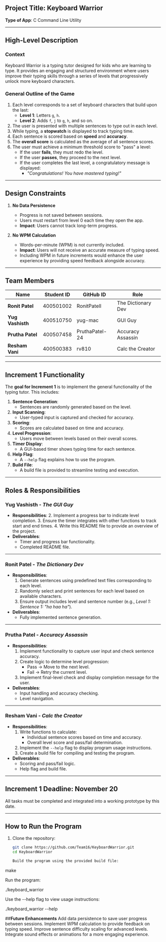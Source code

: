 ## **Project Title**: Keyboard Warrior 
**Type of App**: C Command Line Utility  

---

## **High-Level Description**  
### **Context**  
Keyboard Warrior is a typing tutor designed for kids who are learning to type. It provides an engaging and structured environment where users improve their typing skills through a series of levels that progressively unlock more keyboard characters.

### **General Outline of the Game**  
1. Each level corresponds to a set of keyboard characters that build upon the last:  
   - **Level 1**: Letters `g`, `h`.  
   - **Level 2**: Adds `f`, `j` to `g`, `h`, and so on.  
2. The user is presented with multiple sentences to type out in each level.  
3. While typing, a **stopwatch** is displayed to track typing time.  
4. Each sentence is scored based on **speed** and **accuracy**.  
5. The **overall score** is calculated as the average of all sentence scores.  
6. The user must achieve a minimum threshold score to "pass" a level:  
   - If the user **fails**, they must redo the level.  
   - If the user **passes**, they proceed to the next level.  
   - If the user completes the last level, a congratulatory message is displayed:  
     - *"Congratulations! You have mastered typing!"*  

---

## **Design Constraints**  
1. **No Data Persistence**  
   - Progress is not saved between sessions.  
   - Users must restart from level 0 each time they open the app.  
   - **Impact**: Users cannot track long-term progress.  

2. **No WPM Calculation**  
   - Words-per-minute (WPM) is not currently included.  
   - **Impact**: Users will not receive an accurate measure of typing speed.  
   - Including WPM in future increments would enhance the user experience by providing speed feedback alongside accuracy.

---

## **Team Members**
| **Name**          | **Student ID** | **GitHub ID**         | **Role**               |
|--------------------|----------------|------------------------|------------------------|
| **Ronit Patel**    | 400501002      | RonitPatell           | The Dictionary Dev     |
| **Yug Vashisth**   | 400510750      | yug-mac               | GUI Guy                |
| **Prutha Patel**   | 400507458      | PruthaPatel-24        | Accuracy Assassin      |
| **Resham Vani**    | 400500383      | rv810                 | Calc the Creator       |

---

## **Increment 1 Functionality**  
The **goal for Increment 1** is to implement the general functionality of the typing tutor. This includes:
1. **Sentence Generation**:
   - Sentences are randomly generated based on the level.
2. **Input Scanning**:
   - User-typed input is captured and checked for accuracy.  
3. **Scoring**:
   - Scores are calculated based on time and accuracy.  
4. **Level Progression**:
   - Users move between levels based on their overall scores.  
5. **Timer Display**:
   - A GUI-based timer shows typing time for each sentence.
6. **Help Flag**:
   - A `--help` flag explains how to use the program.
7. **Build File**:
   - A build file is provided to streamline testing and execution.

---

## **Roles & Responsibilities**
### **Yug Vashisth** - *The GUI Guy*  
- **Responsibilities**:
  2. Implement a progress bar to indicate level completion.
  3. Ensure the timer integrates with other functions to track start and end times.
  4. Write this README file to provide an overview of the project.
- **Deliverables**:
  - Timer and progress bar functionality.
  - Completed README file.
 
---

### **Ronit Patel** - *The Dictionary Dev*  
- **Responsibilities**:
  1. Generate sentences using predefined text files corresponding to each level.
  2. Randomly select and print sentences for each level based on available characters.
  3. Ensure output includes level and sentence number (e.g., *Level 1: Sentence 1: "ha haa ha"*).
- **Deliverables**:
  - Fully implemented sentence generation.

---

### **Prutha Patel** - *Accuracy Assassin*  
- **Responsibilities**:
  1. Implement functionality to capture user input and check sentence accuracy.
  2. Create logic to determine level progression:
     - Pass → Move to the next level.
     - Fail → Retry the current level.
  3. Implement final-level check and display completion message for the user.
- **Deliverables**:
  - Input handling and accuracy checking.
  - Level navigation.

---

### **Resham Vani** - *Calc the Creator*  
- **Responsibilities**:
  1. Write functions to calculate:
     - Individual sentence scores based on time and accuracy.
     - Overall level score and pass/fail determination.
  2. Implement the `--help` flag to display program usage instructions.
  3. Create a build file for compiling and testing the program.
- **Deliverables**:
  - Scoring and pass/fail logic.
  - Help flag and build file.

---

## **Increment 1 Deadline**: **November 20**  
All tasks must be completed and integrated into a working prototype by this date.  

---

## **How to Run the Program**
1. Clone the repository:
   ```bash
   git clone https://github.com/Team16/KeyboardWarrior.git
   cd KeyboardWarrior

   Build the program using the provided build file:
make

Run the program:

./keyboard_warrior

Use the --help flag to view usage instructions:

./keyboard_warrior --help

##**Future Enhancements**
Add data persistence to save user progress between sessions.
Implement WPM calculation to provide feedback on typing speed.
Improve sentence difficulty scaling for advanced levels.
Integrate sound effects or animations for a more engaging experience.
